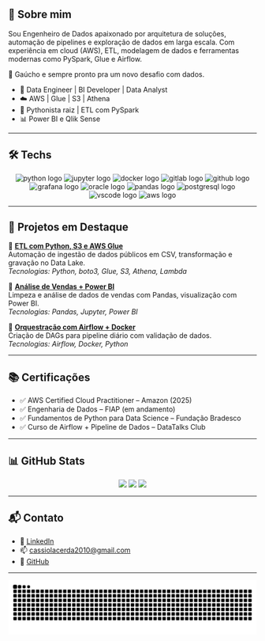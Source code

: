 <h2 align="left">👋 Sobre mim</h2>

Sou Engenheiro de Dados apaixonado por arquitetura de soluções, automação de pipelines e exploração de dados em larga escala. Com experiência em cloud (AWS), ETL, modelagem de dados e ferramentas modernas como PySpark, Glue e Airflow.

📍 Gaúcho e sempre pronto pra um novo desafio com dados.

- 🧠 Data Engineer | BI Developer | Data Analyst  
- ☁️ AWS | Glue | S3 | Athena  
- 🐍 Pythonista raiz | ETL com PySpark  
- 📊 Power BI e Qlik Sense

---

<h2 align="left">🛠️ Techs</h2>

<div align="center">
  <img src="https://cdn.jsdelivr.net/gh/devicons/devicon/icons/python/python-original.svg" height="40" alt="python logo" />
  <img src="https://cdn.jsdelivr.net/gh/devicons/devicon/icons/jupyter/jupyter-original.svg" height="40" alt="jupyter logo" />
  <img src="https://cdn.jsdelivr.net/gh/devicons/devicon/icons/docker/docker-original.svg" height="40" alt="docker logo" />
  <img src="https://cdn.jsdelivr.net/gh/devicons/devicon/icons/gitlab/gitlab-original.svg" height="40" alt="gitlab logo" />
  <img src="https://cdn.jsdelivr.net/gh/devicons/devicon/icons/github/github-original.svg" height="40" alt="github logo" />
  <img src="https://cdn.jsdelivr.net/gh/devicons/devicon/icons/grafana/grafana-original.svg" height="40" alt="grafana logo" />
  <img src="https://cdn.jsdelivr.net/gh/devicons/devicon/icons/oracle/oracle-original.svg" height="40" alt="oracle logo" />
  <img src="https://cdn.jsdelivr.net/gh/devicons/devicon/icons/pandas/pandas-original.svg" height="40" alt="pandas logo" />
  <img src="https://cdn.jsdelivr.net/gh/devicons/devicon/icons/postgresql/postgresql-original.svg" height="40" alt="postgresql logo" />
  <img src="https://cdn.jsdelivr.net/gh/devicons/devicon/icons/vscode/vscode-original.svg" height="40" alt="vscode logo" />
  <img src="https://skillicons.dev/icons?i=aws,dynamodb" height="40" alt="aws logo" />
</div>

---

<h2 align="left">🚀 Projetos em Destaque</h2>

📌 <strong>[ETL com Python, S3 e AWS Glue](https://github.com/teurepo/pipeline-etl-aws)</strong>  
Automação de ingestão de dados públicos em CSV, transformação e gravação no Data Lake.  
_Tecnologias: Python, boto3, Glue, S3, Athena, Lambda_

📌 <strong>[Análise de Vendas + Power BI](https://github.com/teurepo/analise-vendas)</strong>  
Limpeza e análise de dados de vendas com Pandas, visualização com Power BI.  
_Tecnologias: Pandas, Jupyter, Power BI_

📌 <strong>[Orquestração com Airflow + Docker](https://github.com/teurepo/airflow-pipeline)</strong>  
Criação de DAGs para pipeline diário com validação de dados.  
_Tecnologias: Airflow, Docker, Python_

---

<h2 align="left">📚 Certificações</h2>

- ✅ AWS Certified Cloud Practitioner – Amazon (2025)  
- ✅ Engenharia de Dados – FIAP (em andamento)  
- ✅ Fundamentos de Python para Data Science – Fundação Bradesco  
- ✅ Curso de Airflow + Pipeline de Dados – DataTalks Club

---

<h2 align="left">📊 GitHub Stats</h2>

<div align="center">
  <img src="https://github-readme-stats.vercel.app/api?username=cassiiolacerda&show_icons=true&count_private=true&theme=codeSTACKr" height="130" />
  <img src="https://github-readme-stats.vercel.app/api/top-langs?username=cassiiolacerda&layout=compact&theme=codeSTACKr" height="130" />
  <img src="https://github-readme-activity-graph.vercel.app/graph?username=cassiiolacerda&theme=github-dark-dimmed" height="272" />
</div>

---

<h2 align="left">📬 Contato</h2>

- 💼 [LinkedIn](https://www.linkedin.com/in/cassiiolacerda)  
- 📫 cassiolacerda2010@gmail.com  
- 🔗 [GitHub](https://github.com/cassiiolacerda)

---

<img src="https://raw.githubusercontent.com/cassiiolacerda/cassiiolacerda/output/github-snake.svg" alt="Snake animation" />
